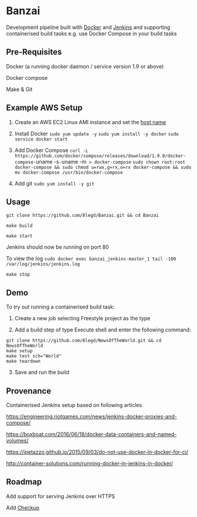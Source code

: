 # Banzai

Development pipeline built with [Docker](https://www.docker.com/) and [Jenkins](https://jenkins.io/) and supporting containerised build tasks e.g. use Docker Compose in your build tasks

## Pre-Requisites

Docker (a running docker daemon / service version 1.9 or above)

Docker compose

Make & Git

## Example AWS Setup

1. Create an AWS EC2 Linux AMI instance and set the [host name](http://docs.aws.amazon.com/AWSEC2/latest/UserGuide/set-hostname.html)

2. Install Docker
`sudo yum update -y`
`sudo yum install -y docker`
`sudo service docker start`

3. Add Docker Compose
`curl -L https://github.com/docker/compose/releases/download/1.9.0/docker-compose-`uname -s`-`uname -m` > docker-compose`
`sudo chown root:root docker-compose && sudo chmod u=rwx,g=rx,o=rx docker-compose && sudo mv docker-compose /usr/bin/docker-compose`

4. Add git `sudo yum install -y git`

## Usage

`git clone https://github.com/8legd/Banzai.git && cd Banzai`

`make build`

`make start`

Jenkins should now be running on port 80

To view the log `sudo docker exec banzai_jenkins-master_1 tail -100 /var/log/jenkins/jenkins.log`

`make stop`

## Demo

To try out running a containerised build task:

1. Create a new job selecting Freestyle project as the type

2. Add a build step of type Execute shell and enter the following command:

```
git clone https://github.com/8legd/NewsOfTheWorld.git && cd NewsOfTheWorld
make setup
make test sch="World"
make teardown
```

3. Save and run the build

## Provenance

Containerised Jenkins setup based on following articles

https://engineering.riotgames.com/news/jenkins-docker-proxies-and-compose/

https://boxboat.com/2016/06/18/docker-data-containers-and-named-volumes/

https://jpetazzo.github.io/2015/09/03/do-not-use-docker-in-docker-for-ci/

http://container-solutions.com/running-docker-in-jenkins-in-docker/

## Roadmap

Add support for serving Jenkins over HTTPS

Add [Checkup](https://github.com/sourcegraph/checkup)

